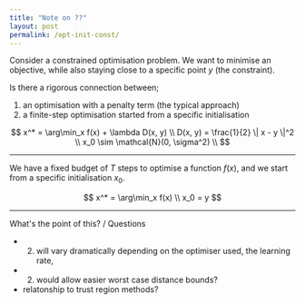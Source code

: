 ```yaml
---
title: "Note on ??"
layout: post
permalink: /opt-init-const/
---
```


Consider a constrained optimisation problem.
We want to minimise an objective, while also staying close to a specific point $y$ (the constraint).

Is there a rigorous connection between;

1. an optimisation with a penalty term (the typical approach)
2. a finite-step optimisation started from a specific initialisation

$$
x^* = \arg\min_x f(x) + \lambda D(x, y) \\
D(x, y) = \frac{1}{2} \| x - y \|^2 \\
x_0 \sim \mathcal{N}(0, \sigma^2) \\
$$

***

We have a fixed budget of $T$ steps to optimise a function $f(x)$, and we start from a specific initialisation $x_0$.

$$
x^* = \arg\min_x f(x) \\
x_0 = y
$$


***

What's the point of this? / Questions

- 2. will vary dramatically depending on the optimiser used, the learning rate, 
- 2. would allow easier worst case distance bounds? 
- relatonship to trust region methods?